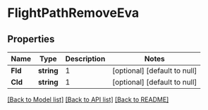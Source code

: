 # FlightPathRemoveEva

## Properties
Name | Type | Description | Notes
------------ | ------------- | ------------- | -------------
**FId** | **string** | 1 | [optional] [default to null]
**CId** | **string** | 1 | [optional] [default to null]

[[Back to Model list]](../README.md#documentation-for-models) [[Back to API list]](../README.md#documentation-for-api-endpoints) [[Back to README]](../README.md)

